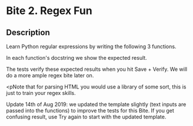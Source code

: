 # Bite 2. Regex Fun 

## Description

Learn Python regular expressions by writing the following 3 functions.

In each function's docstring we show the expected result.

The tests verify these expected results when you hit Save + Verify. We will do a more ample regex bite later on.

<pNote that for parsing HTML you would use a library of some sort, this is just to train your regex skills.

Update 14th of Aug 2019: we updated the template slightly (text inputs are passed into the functions) to improve the tests for this Bite. If you get confusing result, use Try again to start with the updated template.